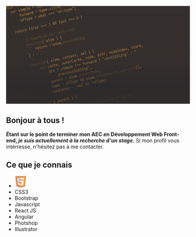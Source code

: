 

<img src="https://github.com/CreasyDev/CreasyDev/blob/main/bannerGithub.jpg" />

## Bonjour à tous !

  **Étant sur le point de terminer mon AEC en Développement Web Front-end,  _je suis actuellement à la recherche d'un stage._** 
  Si mon profil vous intérresse, n'hésitez pas à me contacter. 
  
## Ce que je connais

<ul>
  <li><img src="https://github.com/CreasyDev/CreasyDev/blob/main/html5.png" />
</li>
  <li>CSS3</li>
  <li>Bootstrap</li>
  <li>Javascript</li>
  <li>React JS</li>
  <li>Angular</li>
  <li>Photshop</li>
  <li>Illustrator</li>
</ul>

